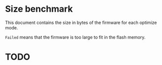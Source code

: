 # Size benchmark

This document contains the size in bytes of the firmware for each optimize mode.

`Failed` means that the firmware is too large to fit in the flash memory.

# TODO